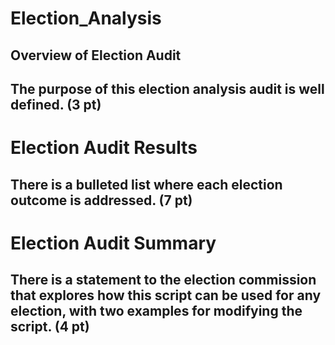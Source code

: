 # Election_Analysis
## Overview of Election Audit
## The purpose of this election analysis audit is well defined. (3 pt)

# Election Audit Results
## There is a bulleted list where each election outcome is addressed. (7 pt)

# Election Audit Summary
## There is a statement to the election commission that explores how this script can be used for any election, with two examples for modifying the script. (4 pt)
